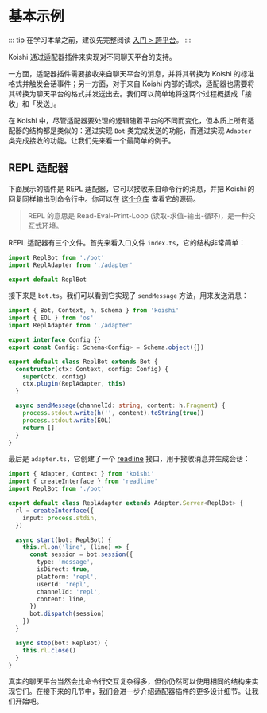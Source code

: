 # 基本示例

::: tip
在学习本章之前，建议先完整阅读 [入门 > 跨平台](../../manual/usage/platform.md)。
:::

Koishi 通过适配器插件来实现对不同聊天平台的支持。

一方面，适配器插件需要接收来自聊天平台的消息，并将其转换为 Koishi 的标准格式并触发会话事件；另一方面，对于来自 Koishi 内部的请求，适配器也需要将其转换为聊天平台的格式并发送出去。我们可以简单地将这两个过程概括成「接收」和「发送」。

在 Koishi 中，尽管适配器要处理的逻辑随着平台的不同而变化，但本质上所有适配器的结构都是类似的：通过实现 `Bot` 类完成发送的功能，而通过实现 `Adapter` 类完成接收的功能。让我们先来看一个最简单的例子。

## REPL 适配器

下面展示的插件是 REPL 适配器，它可以接收来自命令行的消息，并把 Koishi 的回复同样输出到命令行中。你可以在 [这个仓库](https://github.com/koishijs/koishi-plugin-adapter-repl) 查看它的源码。

> REPL 的意思是 Read-Eval-Print-Loop (读取-求值-输出-循环)，是一种交互式环境。

REPL 适配器有三个文件。首先来看入口文件 `index.ts`，它的结构非常简单：

```ts title=index.ts
import ReplBot from './bot'
import ReplAdapter from './adapter'

export default ReplBot
```

接下来是 `bot.ts`。我们可以看到它实现了 `sendMessage` 方法，用来发送消息：

```ts title=bot.ts
import { Bot, Context, h, Schema } from 'koishi'
import { EOL } from 'os'
import ReplAdapter from './adapter'

export interface Config {}
export const Config: Schema<Config> = Schema.object({})

export default class ReplBot extends Bot {
  constructor(ctx: Context, config: Config) {
    super(ctx, config)
    ctx.plugin(ReplAdapter, this)
  }

  async sendMessage(channelId: string, content: h.Fragment) {
    process.stdout.write(h('', content).toString(true))
    process.stdout.write(EOL)
    return []
  }
}
```

最后是 `adapter.ts`，它创建了一个 [readline](https://nodejs.org/dist/latest-v20.x/docs/api/readline.html) 接口，用于接收消息并生成会话：

```ts title=adapter.ts
import { Adapter, Context } from 'koishi'
import { createInterface } from 'readline'
import ReplBot from './bot'

export default class ReplAdapter extends Adapter.Server<ReplBot> {
  rl = createInterface({
    input: process.stdin,
  })

  async start(bot: ReplBot) {
    this.rl.on('line', (line) => {
      const session = bot.session({
        type: 'message',
        isDirect: true,
        platform: 'repl',
        userId: 'repl',
        channelId: 'repl',
        content: line,
      })
      bot.dispatch(session)
    })
  }

  async stop(bot: ReplBot) {
    this.rl.close()
  }
}
```

真实的聊天平台当然会比命令行交互复杂得多，但你仍然可以使用相同的结构来实现它们。在接下来的几节中，我们会进一步介绍适配器插件的更多设计细节。让我们开始吧。
